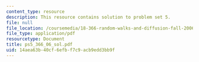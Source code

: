```yaml
---
content_type: resource
description: This resource contains solution to problem set 5.
file: null
file_location: /coursemedia/18-366-random-walks-and-diffusion-fall-2006/14aea63b40cf6efbf7c9acb9edd3bb9f_ps5_366_06_sol.pdf
file_type: application/pdf
resourcetype: Document
title: ps5_366_06_sol.pdf
uid: 14aea63b-40cf-6efb-f7c9-acb9edd3bb9f
---
```

